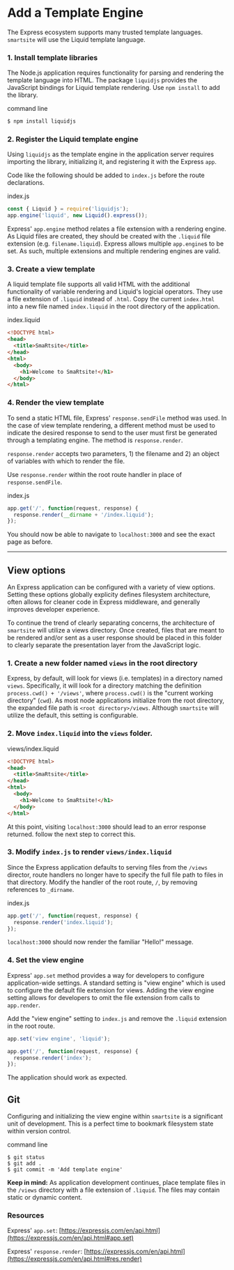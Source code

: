 # Add a Template Engine
The Express ecosystem supports many trusted template languages. `smartsite` will use the Liquid template language.

### 1. Install template libraries
The Node.js application requires functionality for parsing and rendering the template language into HTML. The package `liquidjs` provides the JavaScript bindings for Liquid template rendering. Use `npm install` to add the library.

<div class="filename">command line</div>

```bash
$ npm install liquidjs
```

### 2. Register the Liquid template engine
Using `liquidjs` as the template engine in the application server requires importing the library, initializing it, and registering it with the Express `app`.

Code like the following should be added to `index.js` before the route declarations.

<div class="filename">index.js</div>

```javascript
const { Liquid } = require('liquidjs');
app.engine('liquid', new Liquid().express());
```

Express' `app.engine` method relates a file extension with a rendering engine. As Liquid files are created, they should be created with the `.liquid` file extension (e.g. `filename.liquid`). Express allows multiple `app.engine`s to be set. As such, multiple extensions and multiple rendering engines are valid.

### 3. Create a view template
A liquid template file supports all valid HTML with the additional functionality of variable rendering and Liquid's logicial operators. They use a file extension of `.liquid` instead of `.html`. Copy the current `index.html` into a new file named `index.liquid` in the root directory of the application.

<div class="filename">index.liquid</div>

```html
<!DOCTYPE html>
<head>
  <title>SmaRtsite</title>
</head>
<html>
  <body>
    <h1>Welcome to SmaRtsite!</h1>
  </body>
</html>
```

### 4. Render the view template
To send a static HTML file, Express' `response.sendFile` method was used. In the case of view template rendering, a different method must be used to indicate the desired response to send to the user must first be generated through a templating engine. The method is `response.render`.

`response.render` accepts two parameters, 1) the filename and 2) an object of variables with which to render the file.

Use `response.render` within the root route handler in place of `response.sendFile`.

<div class="filename">index.js</div>

```javascript
app.get('/', function(request, response) {
  response.render(__dirname + '/index.liquid');
});
```

You should now be able to navigate to `localhost:3000` and see the exact page as before.

<hr>

## View options
An Express application can be configured with a variety of view options. Setting these options globally explicity defines filesystem architecture, often allows for cleaner code in Express middleware, and generally improves developer experience.

To continue the trend of clearly separating concerns, the architecture of `smartsite` will utilize a views directory. Once created, files that are meant to be rendered and/or sent as a user response should be placed in this folder to clearly separate the presentation layer from the JavaScript logic.

### 1. Create a new folder named `views` in the root directory
Express, by default, will look for views (i.e. templates) in a directory named `views`. Specifically, it will look for a directory matching the definition `process.cwd() + '/views'`, where `process.cwd()` is the "current working directory" (`cwd`). As most node applications initialize from the root directory, the expanded file path is `<root directory>/views`. Although `smartsite` will utilize the default, this setting is configurable.

### 2. Move `index.liquid` into the `views` folder.

<div class="filename">views/index.liquid</div>

```html
<!DOCTYPE html>
<head>
  <title>SmaRtsite</title>
</head>
<html>
  <body>
    <h1>Welcome to SmaRtsite!</h1>
  </body>
</html>
```

At this point, visiting `localhost:3000` should lead to an error response returned. follow the next step to correct this.

### 3. Modify `index.js` to render `views/index.liquid`
Since the Express application defaults to serving files from the `/views` director, route handlers no longer have to specify the full file path to files in that directory. Modify the handler of the root route, `/`, by removing references to `_dirname`.

<div class="filename">index.js</div>

```javascript
app.get('/', function(request, response) {
  response.render('index.liquid');
});
```

`localhost:3000` should now render the familiar "Hello!" message.

### 4. Set the view engine
Express' `app.set` method provides a way for developers to configure application-wide settings. A standard setting is "view engine" which is used to configure the default file extension for views. Adding the view engine setting allows for developers to omit the file extension from calls to `app.render`.

Add the "view engine" setting to `index.js` and remove the `.liquid` extension in the root route.

```javascript
app.set('view engine', 'liquid');

app.get('/', function(request, response) {
  response.render('index');
});
```

The application should work as expected.

## Git

Configuring and initializing the view engine within `smartsite` is a significant unit of development. This is a perfect time to bookmark filesystem state within version control.

<div class="filename">command line</div>

```
$ git status
$ git add .
$ git commit -m 'Add template engine'
```

<div class="informational">
<b>Keep in mind:</b> As application development continues, place template files in the <code>/views</code> directory with a file extension of <code>.liquid</code>. The files may contain static or dynamic content.
<div>

### Resources
Express' `app.set`: [https://expressjs.com/en/api.html](https://expressjs.com/en/api.html#app.set)

Express' `response.render`: [https://expressjs.com/en/api.html](https://expressjs.com/en/api.html#res.render)